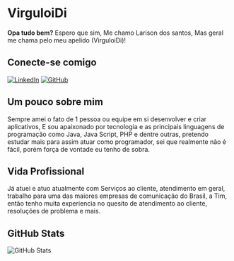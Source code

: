 # VirguloiDi

**Opa tudo bem?** Espero que sim, Me chamo Larison dos santos, Mas geral me chama pelo meu apelido (VirguloiDi)!

## Conecte-se comigo
[![LinkedIn](https://img.shields.io/badge/LinkedIn-0077B5?style=for-the-badge&logo=linkedin&logoColor=white)](https://www.linkedin.com/in/larison-santos-811557221/) [![GitHub](https://img.shields.io/badge/GitHub-100000?style=for-the-badge&logo=github&logoColor=white)](https://github.com/VirguloiDi)




## Um pouco sobre mim

Sempre amei o fato de 1 pessoa ou equipe em si desenvolver e criar aplicativos, E sou apaixonado por tecnologia e as principais linguagens de programação como Java, Java Script, PHP e dentre outras, pretendo estudar mais para assim atuar como programador, sei que realmente não é fácil, porém força de vontade eu tenho de sobra.

## Vida Profissional 

Já atuei e atuo atualmente com Serviços ao cliente, atendimento em geral, trabalho para uma das maiores empresas de comunicação do Brasil, a Tim, então tenho muita experiencia no quesito de atendimento ao cliente, resoluções de problema e mais.

## GitHub Stats

![GitHub Stats](https://github-readme-stats.vercel.app/api?username=SEUUSERNAME&theme=transparent&bg_color=000&border_color=30A3DC&show_icons=true&icon_color=30A3DC&title_color=E94D5F&text_color=FFF)


